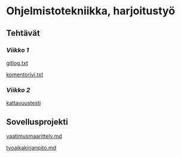 # Ohjelmistotekniikka, harjoitustyö

## **Tehtävät**  

### *Viikko 1*

[gitlog.txt](https://github.com/Kissaniemi/ot-harjoitustyo/blob/main/viikko1/gitlog.txt)

[komentorivi.txt](https://github.com/Kissaniemi/ot-harjoitustyo/blob/main/viikko1/komentorivi.txt)

### *Viikko 2*

[kattavuustesti](https://github.com/Kissaniemi/ot-harjoitustyo/blob/main/laskarit/viikko2/kattavuustesti.png)


## **Sovellusprojekti**  

[vaatimusmaarittely.md](https://github.com/Kissaniemi/ot-harjoitustyo/blob/main/projekti/dokumentaatio/vaatimusmaarittely.md)

[tyoaikakirjanpito.md]()
